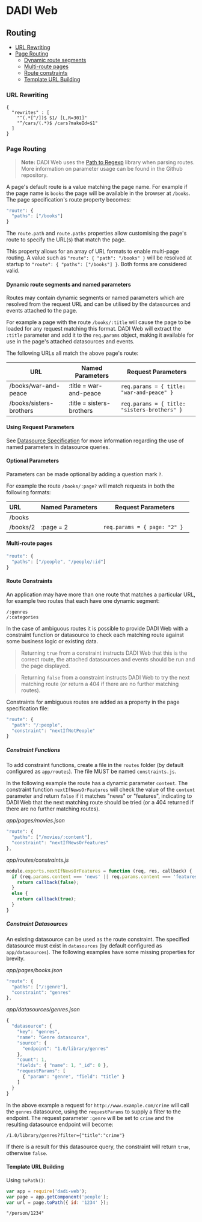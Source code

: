# DADI Web

## Routing

* [URL Rewriting](#url-rewriting)
* [Page Routing](#page-routing)
  * [Dynamic route segments](#dynamic-route-segments)
  * [Multi-route pages](#multi-route-pages)
  * [Route constraints](#route-constraints)
  * [Template URL Building](#template-url-building)

### URL Rewriting

```
{
  "rewrites" : [
    "^(.*[^/])$ $1/ [L,R=301]"
    "^/cars/(.*)$ /cars?makeId=$1"
  ]
}
```

### Page Routing

> **Note:** DADI Web uses the [Path to Regexp](https://github.com/pillarjs/path-to-regexp) library when parsing routes. More information on parameter usage can be found in the Github repository.

A page's default route is a value matching the page name. For example if the page name is `books` the page will be available in the browser at `/books`. The page specification's route property becomes:

```js
"route": {
  "paths": ["/books"]
}
```

The `route.path` and `route.paths` properties allow customising the page's route to specify the URL(s) that match the page.

This property allows for an array of URL formats to enable multi-page routing. A value such as `"route": { "path": "/books" }` will be resolved at startup to `"route": { "paths": ["/books"] }`. Both forms are considered valid.

#### Dynamic route segments and named parameters

Routes may contain dynamic segments or named parameters which are resolved from the request URL and can be utilised by the datasources and events attached to the page.

For example a page with the route `/books/:title` will cause the page to be loaded for any request matching this format. DADI Web will extract the `:title` parameter and add it to the `req.params` object, making it available for use in the page's attached datasources and events.

The following URLs all match the above page's route:

URL       | Named Parameters        | Request Parameters         
---------------|----------------------|-----
/books/war-and-peace           |    :title = war-and-peace | ```req.params = { title: "war-and-peace" } ```
/books/sisters-brothers           |    :title = sisters-brothers | ```req.params = { title: "sisters-brothers" } ```

#### Using Request Parameters

See [Datasource Specification](datasource_specification.md) for more information regarding the use of named parameters in datasource queries.

#### Optional Parameters

Parameters can be made optional by adding a question mark `?`.

For example the route `/books/:page?` will match requests in both the following formats:

URL       | Named Parameters          | Request Parameters         
:---------------|:---------------------|------
/books ||
/books/2 | :page = 2 | ```req.params = { page: "2" } ```


#### Multi-route pages

```js
"route": {
  "paths": ["/people", "/people/:id"]
}
```

#### Route Constraints

An application may have more than one route that matches a particular URL, for example two routes that each have one dynamic segment:

```
/:genres
/:categories
```

In the case of ambiguous routes it is possible to provide DADI Web with a constraint function or datasource to check each matching route against some business logic or existing data.

> Returning `true` from a constraint instructs DADI Web that this is the correct route, the attached datasources and events should be run and the page displayed.

> Returning `false` from a constraint instructs DADI Web to try the next matching route (or return a 404 if there are no further matching routes).

Constraints for ambiguous routes are added as a property in the page specification file:

```js
"route": {
  "path": "/:people",
  "constraint": "nextIfNotPeople"
}
```

##### Constraint Functions

To add constraint functions, create a file in the `routes` folder (by default configured as `app/routes`). The file MUST be named `constraints.js`.

In the following example the route has a dynamic parameter `content`. The constraint function `nextIfNewsOrFeatures` will check the value of the `content` parameter and return `false` if it matches "news" or "features", indicating to DADI Web that the next matching route should be tried (or a 404 returned if there are no further matching routes).

_app/pages/movies.json_

```js
"route": {
  "paths": ["/movies/:content"],
  "constraint": "nextIfNewsOrFeatures"
},
```

_app/routes/constraints.js_

```js
module.exports.nextIfNewsOrFeatures = function (req, res, callback) {  
  if (req.params.content === 'news' || req.params.content === 'features') {
    return callback(false);
  }
  else {
    return callback(true);
  }
}
```

##### Constraint Datasources

An existing datasource can be used as the route constraint. The specified datasource must exist in `datasources` (by default configured as `app/datasources`). The following examples have some missing properties for brevity.

_app/pages/books.json_

```js
"route": {
  "paths": ["/:genre"],
  "constraint": "genres"
},
```

_app/datasources/genres.json_

```js
{
  "datasource": {
    "key": "genres",
    "name": "Genre datasource",
    "source": {
      "endpoint": "1.0/library/genres"
    },
    "count": 1,
    "fields": { "name": 1, "_id": 0 },
    "requestParams": [
      { "param": "genre", "field": "title" }
    ]
  }
}

```

In the above example a request for `http://www.example.com/crime` will call the `genres` datasource, using the `requestParams` to supply a filter to the endpoint. The request parameter `:genre` will be set to `crime` and the resulting datasource endpoint will become:

```
/1.0/library/genres?filter={"title":"crime"}
```

If there is a result for this datasource query, the constraint will return `true`, otherwise `false`.


#### Template URL Building

Using `toPath()`:

```js
var app = require('dadi-web');
var page = app.getComponent('people');
var url = page.toPath({ id: '1234' });
```

```
"/person/1234"
```
